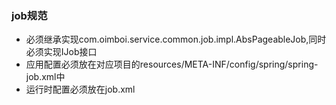 ### job规范

+ 必须继承实现com.oimboi.service.common.job.impl.AbsPageableJob,同时必须实现IJob接口
+ 应用配置必须放在对应项目的resources/META-INF/config/spring/spring-job.xml中
+ 运行时配置必须放在job.xml
	
